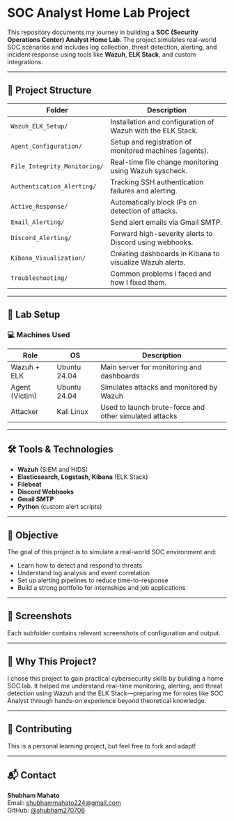 # SOC Analyst Home Lab Project

This repository documents my journey in building a **SOC (Security Operations Center) Analyst Home Lab**. The project simulates real-world SOC scenarios and includes log collection, threat detection, alerting, and incident response using tools like **Wazuh**, **ELK Stack**, and custom integrations.

---

## 🧩 Project Structure

| Folder | Description |
|--------|-------------|
| `Wazuh_ELK_Setup/` | Installation and configuration of Wazuh with the ELK Stack. |
| `Agent_Configuration/` | Setup and registration of monitored machines (agents). |
| `File_Integrity_Monitoring/` | Real-time file change monitoring using Wazuh syscheck. |
| `Authentication_Alerting/` | Tracking SSH authentication failures and alerting. |
| `Active_Response/` | Automatically block IPs on detection of attacks. |
| `Email_Alerting/` | Send alert emails via Gmail SMTP. |
| `Discord_Alerting/` | Forward high-severity alerts to Discord using webhooks. |
| `Kibana_Visualization/` | Creating dashboards in Kibana to visualize Wazuh alerts. |
| `Troubleshooting/` | Common problems I faced and how I fixed them. |

---

## 🧪 Lab Setup

### 💻 Machines Used

| Role | OS | Description |
|------|----|-------------|
| Wazuh + ELK | Ubuntu 24.04 | Main server for monitoring and dashboards |
| Agent (Victim) | Ubuntu 24.04 | Simulates attacks and monitored by Wazuh |
| Attacker | Kali Linux | Used to launch brute-force and other simulated attacks |

---

## 🛠️ Tools & Technologies

- **Wazuh** (SIEM and HIDS)
- **Elasticsearch, Logstash, Kibana** (ELK Stack)
- **Filebeat**
- **Discord Webhooks**
- **Gmail SMTP**
- **Python** (custom alert scripts)

---

## 🎯 Objective

The goal of this project is to simulate a real-world SOC environment and:
- Learn how to detect and respond to threats
- Understand log analysis and event correlation
- Set up alerting pipelines to reduce time-to-response
- Build a strong portfolio for internships and job applications

---

## 📸 Screenshots

Each subfolder contains relevant screenshots of configuration and output.

---

## 🧠 Why This Project?

I chose this project to gain practical cybersecurity skills by building a home SOC lab. It helped me understand real-time monitoring, alerting, and threat detection using Wazuh and the ELK Stack—preparing me for roles like SOC Analyst through hands-on experience beyond theoretical knowledge.

---

## 🤝 Contributing

This is a personal learning project, but feel free to fork and adapt!

---

## 📬 Contact

**Shubham Mahato**  
Email: [shubhammahato224@gmail.com](mailto:shubhammahato224@gmail.com)  
GitHub: [@shubham270706](https://github.com/shubham270706)
